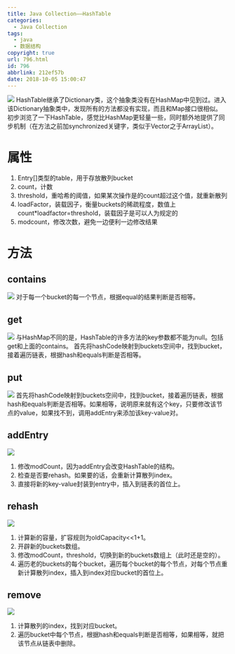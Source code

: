 ```yaml
---
title: Java Collection——HashTable
categories:
  - Java Collection
tags:
  - java
  - 数据结构
copyright: true
url: 796.html
id: 796
abbrlink: 212ef57b
date: 2018-10-05 15:00:47
---
```


![](https://oss.kherrisan.cn/Snipaste_2018-05-09_16-06-28.jpg) HashTable继承了Dictionary类，这个抽象类没有在HashMap中见到过。进入该Dictionary抽象类中，发现所有的方法都没有实现，而且和Map接口很相似。 初步浏览了一下HashTable，感觉比HashMap更轻量一些，同时额外地提供了同步机制（在方法之前加synchronized关键字，类似于Vector之于ArrayList）。

<!-- more -->

属性
==

1.  Entry\[\]类型的table，用于存放散列bucket
2.  count，计数
3.  threshold，重哈希的阈值，如果某次操作是的count超过这个值，就重新散列
4.  loadFactor，装载因子，衡量buckets的稀疏程度，数值上count*loadfactor=threshold，装载因子是可以人为规定的
5.  modcount，修改次数，避免一边便利一边修改结果

方法
==

contains
--------

![](https://oss.kherrisan.cn/198594764fd8a3073742d7dc3825e52e.png) 对于每一个bucket的每一个节点，根据equal的结果判断是否相等。

get
---

![](https://oss.kherrisan.cn/733aee9734108a82dbadfdfc92ecba62.png) 与HashMap不同的是，HashTable的许多方法的key参数都不能为null。包括get和上面的contains。 首先将hashCode映射到buckets空间中，找到bucket，接着遍历链表，根据hash和equals判断是否相等。

put
---

![](https://oss.kherrisan.cn/c4a91c12029e0d1787efd34cc39876c6.png) 首先将hashCode映射到buckets空间中，找到bucket，接着遍历链表，根据hash和equals判断是否相等。如果相等，说明原来就有这个key，只要修改该节点的value，如果找不到，调用addEntry来添加该key-value对。

addEntry
--------

![](https://oss.kherrisan.cn/e3ce2928965d23892192f82e3f3d5752.png)

1.  修改modCount，因为addEntry会改变HashTable的结构。
2.  检查是否要rehash。如果要的话，会重新计算散列index。
3.  直接将新的key-value封装到entry中，插入到链表的首位上。

rehash
------

![](https://oss.kherrisan.cn/d667be502658a6fa7ce02fd2634d0e8d.png)

1.  计算新的容量，扩容规则为oldCapacity<<1+1。
2.  开辟新的buckets数组。
3.  修改modCount，threshold，切换到新的buckets数组上（此时还是空的）。
4.  遍历老的buckets的每个bucket，遍历每个bucket的每个节点，对每个节点重新计算散列index，插入到index对应bucket的首位上。

remove
------

![](https://oss.kherrisan.cn/facc0b15f4599a2a37c32621576f81d5.png)

1.  计算散列的index，找到对应bucket。
2.  遍历bucket中每个节点，根据hash和equals判断是否相等，如果相等，就把该节点从链表中删除。